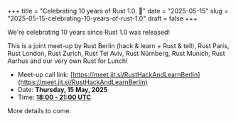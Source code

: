 +++
title = "Celebrating 10 years of Rust 1.0. 🦀"
date = "2025-05-15"
slug = "2025-05-15-celebrating-10-years-of-rust-1.0"
draft = false
+++

We're celebrating 10 years since Rust 1.0 was released!

This is a joint meet-up by Rust Berlin (hack & learn + Rust & tell), Rust Paris, Rust London, Rust
Zurich, Rust Tel Aviv, Rust Nürnberg, Rust Munich, Rust Aarhus and our very own Rust for Lunch!

- Meet-up call link: [https://meet.jit.si/RustHackAndLearnBerlin](https://meet.jit.si/RustHackAndLearnBerlin)
- Date: **Thursday, 15 May, 2025**
- Time: [**18:00 - 21:00 UTC**](https://everytimezone.com/s/ddb078ac)

More details to come.
